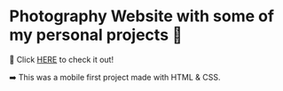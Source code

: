 # Photography Website with some of my personal projects 📸
<p>🔗 Click <a href="https://airin181.github.io/07_web-personal/">HERE</a> to check it out!</p>

<p>➡️ This was a mobile first project made with HTML & CSS. </p>
